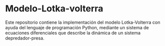 # Modelo-Lotka-volterra
Este repositorio contiene la implementación del modelo Lotka-Volterra con ayuda del lenguaje de programación Python, mediante un sistema de ecuaciones diferenciales que describe la dinámica de un sistema depredador-presa.
